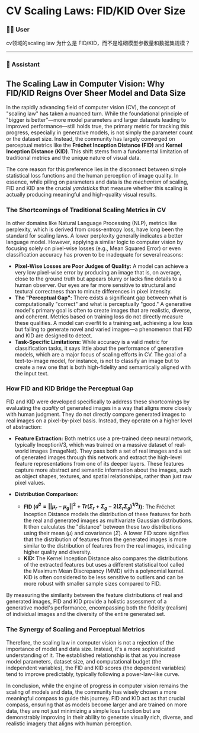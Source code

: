 # CV Scaling Laws: FID/KID Over Size

### 🧑‍💻 User

cv领域的scaling law 为什么是 FID/KID，而不是堆砌模型参数量和数据集规模？

---

### 🤖 Assistant

## The Scaling Law in Computer Vision: Why FID/KID Reigns Over Sheer Model and Data Size

In the rapidly advancing field of computer vision (CV), the concept of "scaling law" has taken a nuanced turn. While the foundational principle of "bigger is better"—more model parameters and larger datasets leading to improved performance—still holds true, the primary metric for tracking this progress, especially in generative models, is not simply the parameter count or the dataset size. Instead, the community has largely converged on perceptual metrics like the **Fréchet Inception Distance (FID)** and **Kernel Inception Distance (KID)**. This shift stems from a fundamental limitation of traditional metrics and the unique nature of visual data.

The core reason for this preference lies in the disconnect between simple statistical loss functions and the human perception of image quality. In essence, while piling on parameters and data is the *mechanism* of scaling, FID and KID are the crucial *yardsticks* that measure whether this scaling is actually producing meaningful and high-quality visual results.

### The Shortcomings of Traditional Scaling Metrics in CV

In other domains like Natural Language Processing (NLP), metrics like perplexity, which is derived from cross-entropy loss, have long been the standard for scaling laws. A lower perplexity generally indicates a better language model. However, applying a similar logic to computer vision by focusing solely on pixel-wise losses (e.g., Mean Squared Error) or even classification accuracy has proven to be inadequate for several reasons:

* **Pixel-Wise Losses are Poor Judges of Quality:** A model can achieve a very low pixel-wise error by producing an image that is, on average, close to the ground truth but appears blurry or lacks fine details to a human observer. Our eyes are far more sensitive to structural and textural correctness than to minute differences in pixel intensity.
* **The "Perceptual Gap":** There exists a significant gap between what is computationally "correct" and what is perceptually "good." A generative model's primary goal is often to create images that are realistic, diverse, and coherent. Metrics based on training loss do not directly measure these qualities. A model can overfit to a training set, achieving a low loss but failing to generate novel and varied images—a phenomenon that FID and KID are designed to detect.
* **Task-Specific Limitations:** While accuracy is a valid metric for classification tasks, it says little about the performance of generative models, which are a major focus of scaling efforts in CV. The goal of a text-to-image model, for instance, is not to classify an image but to create a new one that is both high-fidelity and semantically aligned with the input text.

### How FID and KID Bridge the Perceptual Gap

FID and KID were developed specifically to address these shortcomings by evaluating the *quality* of generated images in a way that aligns more closely with human judgment. They do not directly compare generated images to real images on a pixel-by-pixel basis. Instead, they operate on a higher level of abstraction:

* **Feature Extraction:** Both metrics use a pre-trained deep neural network, typically InceptionV3, which was trained on a massive dataset of real-world images (ImageNet). They pass both a set of real images and a set of generated images through this network and extract the high-level feature representations from one of its deeper layers. These features capture more abstract and semantic information about the images, such as object shapes, textures, and spatial relationships, rather than just raw pixel values.

* **Distribution Comparison:**
    * **FID ($d^2 = ||\mu_r - \mu_g||^2 + Tr(\Sigma_r + \Sigma_g - 2(\Sigma_r\Sigma_g)^{1/2})$):** The Fréchet Inception Distance models the distribution of these features for both the real and generated images as multivariate Gaussian distributions. It then calculates the "distance" between these two distributions using their mean ($\mu$) and covariance ($\Sigma$). A lower FID score signifies that the distribution of features from the generated images is more similar to the distribution of features from the real images, indicating higher quality and diversity.
    * **KID:** The Kernel Inception Distance also compares the distributions of the extracted features but uses a different statistical tool called the Maximum Mean Discrepancy (MMD) with a polynomial kernel. KID is often considered to be less sensitive to outliers and can be more robust with smaller sample sizes compared to FID.

By measuring the similarity between the feature distributions of real and generated images, FID and KID provide a holistic assessment of a generative model's performance, encompassing both the fidelity (realism) of individual images and the diversity of the entire generated set.

### The Synergy of Scaling and Perceptual Metrics

Therefore, the scaling law in computer vision is not a rejection of the importance of model and data size. Instead, it's a more sophisticated understanding of it. The established relationship is that as you increase model parameters, dataset size, and computational budget (the independent variables), the FID and KID scores (the dependent variables) tend to improve predictably, typically following a power-law-like curve.

In conclusion, while the engine of progress in computer vision remains the scaling of models and data, the community has wisely chosen a more meaningful compass to guide this journey. FID and KID act as that crucial compass, ensuring that as models become larger and are trained on more data, they are not just minimizing a simple loss function but are demonstrably improving in their ability to generate visually rich, diverse, and realistic imagery that aligns with human perception.